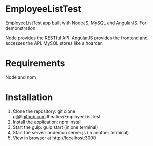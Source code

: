 # EmployeeListTest
EmployeeListTest app built with NodeJS, MySQL and AngularJS. For demonstration.

Node provides the RESTful API. AngularJS provides the frontend and accesses the API. MySQL stores like a hoarder.

# Requirements
 Node and npm

# Installation
1. Clone the repository: git clone git@github.com:Ihnatiev/EmployeeListTest
2. Install the application: npm install
3. Start the gulp: gulp start (in one terminal)
4. Start the server: nodemon server.js (in another terminal)
5. View in browser at http://localhost:3000